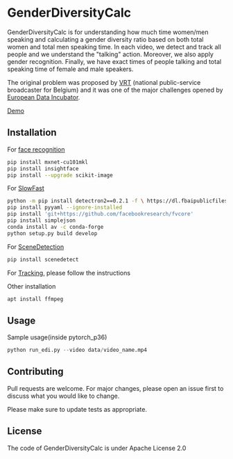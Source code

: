 # GenderDiversityCalc

GenderDiversityCalc is for understanding how much time women/men speaking and calculating a gender diversity ratio based on both total women and total men speaking time. In each video, we detect and track all people and we understand the "talking" action. Moreover, we also apply gender recognition. Finally, we have exact times of people talking and total speaking time of female and male speakers. 

The original problem was proposed by [VRT](https://www.vrt.be/en/) (national public-service broadcaster for Belgium) and it was one of the major challenges opened by [European Data Incubator](https://edincubator.eu/). 

[Demo](https://user-images.githubusercontent.com/35141923/118426249-caf69380-b6c2-11eb-9ef9-185ff690af98.mp4)
## Installation

For [face recognition](https://github.com/deepinsight/insightface)

```bash
pip install mxnet-cu101mkl
pip install insightface
pip install --upgrade scikit-image
```
For [SlowFast](https://github.com/facebookresearch/SlowFast)
```bash
python -m pip install detectron2==0.2.1 -f \ https://dl.fbaipublicfiles.com/detectron2/wheels/cu101/torch1.4/index.h
pip install pyyaml --ignore-installed
pip install 'git+https://github.com/facebookresearch/fvcore'
pip install simplejson
conda install av -c conda-forge
python setup.py build develop
```
For [SceneDetection](https://github.com/Breakthrough/PySceneDetect/)
```bash
pip install scenedetect
```

For [Tracking](https://github.com/nwojke/deep_sort), please follow the instructions

Other installation
```bash
apt install ffmpeg
```
## Usage
Sample usage(inside pytorch_p36)
```python
python run_edi.py --video data/video_name.mp4
```

## Contributing
Pull requests are welcome. For major changes, please open an issue first to discuss what you would like to change.

Please make sure to update tests as appropriate.

## License
The code of GenderDiversityCalc is under Apache License 2.0
